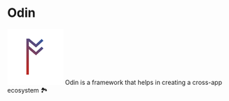 # Odin
![Odin Logo](docs/resources/odin-logo.png)
Odin is a framework that helps in creating a cross-app ecosystem 🏞️
